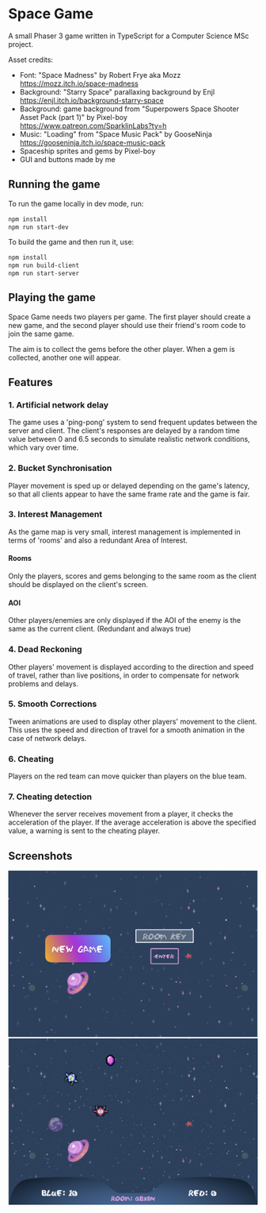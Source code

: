 # Space Game
A small Phaser 3 game written in TypeScript for a Computer Science MSc project.

Asset credits:
* Font: "Space Madness" by Robert Frye aka Mozz https://mozz.itch.io/space-madness
* Background: "Starry Space" parallaxing background by Enjl https://enjl.itch.io/background-starry-space
* Background: game background from "Superpowers Space Shooter Asset Pack (part 1)" by Pixel-boy https://www.patreon.com/SparklinLabs?ty=h
* Music: "Loading" from  "Space Music Pack" by GooseNinja https://gooseninja.itch.io/space-music-pack
* Spaceship sprites and gems by Pixel-boy
* GUI and buttons made by me

## Running the game
To run the game locally in dev mode, run:
```
npm install
npm run start-dev
```

To build the game and then run it, use:
```
npm install
npm run build-client
npm run start-server
```

## Playing the game
Space Game needs two players per game. The first player should create a new game, and the second player should use their friend's room code to join the same game.

The aim is to collect the gems before the other player. When a gem is collected, another one will appear.

## Features
### 1. Artificial network delay
The game uses a 'ping-pong' system to send frequent updates between the server and client. The client's responses are delayed by a random time value between 0 and 6.5 seconds to simulate realistic network conditions, which vary over time.

### 2. Bucket Synchronisation
Player movement is sped up or delayed depending on the game's latency, so that all clients appear to have the same frame rate and the game is fair.

### 3. Interest Management
As the game map is very small, interest management is implemented in terms of 'rooms' and also a redundant Area of Interest.
#### Rooms
Only the players, scores and gems belonging to the same room as the client should be displayed on the client's screen.

#### AOI
Other players/enemies are only displayed if the AOI of the enemy is the same as the current client. (Redundant and always true)

### 4. Dead Reckoning
Other players' movement is displayed according to the direction and speed of travel, rather than live positions, in order to compensate for network problems and delays.

### 5. Smooth Corrections
Tween animations are used to display other players' movement to the client. This uses the speed and direction of travel for a smooth animation in the case of network delays.

### 6. Cheating
Players on the red team can move quicker than players on the blue team.

### 7. Cheating detection
Whenever the server receives movement from a player, it checks the acceleration of the player. If the average acceleration is above the specified value, a warning is sent to the cheating player.

## Screenshots
![Main Screen](dist/assets/demo/main_screen.png?raw=true "Main Screen")
![Gameplay](dist/assets/demo/gameplay.png?raw=true "Gameplay")
